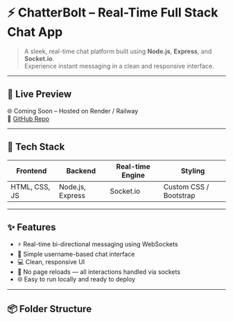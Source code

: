 #
# ⚡ ChatterBolt – Real-Time Full Stack Chat App

> A sleek, real-time chat platform built using **Node.js**, **Express**, and **Socket.io**.  
> Experience instant messaging in a clean and responsive interface.

---

## 🚀 Live Preview

🌐 Coming Soon – Hosted on Render / Railway  
🔗 [GitHub Repo](https://github.com/yourusername/chatterbolt)

---

## 🧩 Tech Stack

| Frontend       | Backend           | Real-time Engine | Styling     |
|----------------|-------------------|------------------|-------------|
| HTML, CSS, JS  | Node.js, Express  | Socket.io        | Custom CSS / Bootstrap |

---

## ✨ Features

- ⚡ Real-time bi-directional messaging using WebSockets
- 🧍 Simple username-based chat interface
- 💻 Clean, responsive UI
- 🔐 No page reloads — all interactions handled via sockets
- 🌐 Easy to run locally and ready to deploy

---

## 📦 Folder Structure

